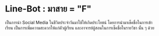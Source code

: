 
# Line-Bot : มาสาย = "F"
เป็นการนำ Social Media ในชีวิตประจำวันมาใช้ให้เกิดประโยชน์ โดยการนำมาเช็คชื่อในการเข้าเรียน 
เป็นการเพิ่มความสะดวกให้แก่ตัวผู้เรียน และอาจารย์ผู้สอนในการเช็คชื่อในรายวิชา นั้น ๆ ด้วย
